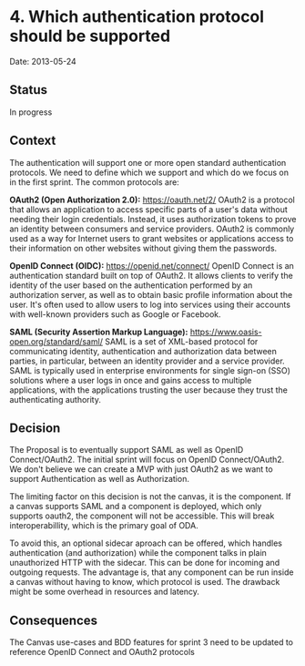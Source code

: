 # 4. Which authentication protocol should be supported

Date: 2013-05-24

## Status

In progress

## Context

The authentication will support one or more open standard authentication protocols. We need to define which we support and which do we focus on in the first sprint. The common protocols are:

**OAuth2 (Open Authorization 2.0):** https://oauth.net/2/ 
OAuth2 is a protocol that allows an application to access specific parts of a user's data without needing their login credentials. Instead, it uses authorization tokens to prove an identity
between consumers and service providers. OAuth2 is commonly used as a way for Internet users to grant websites or applications access to their information on other websites without giving
them the passwords.

**OpenID Connect (OIDC):** https://openid.net/connect/
OpenID Connect is an authentication standard built on top of OAuth2. It allows clients to verify the identity of the user based on the authentication performed by an authorization server,
as well as to obtain basic profile information about the user. It's often used to allow users to log into services using their accounts with well-known providers such as Google or Facebook.

**SAML (Security Assertion Markup Language):** https://www.oasis-open.org/standard/saml/
SAML is a set of XML-based protocol for communicating identity, authentication and authorization data between parties, in particular, between an identity provider and a service provider.
SAML is typically used in enterprise environments for single sign-on (SSO) solutions where a user logs in once and gains access to multiple applications, with the applications trusting the user because they trust
the authenticating authority.

## Decision

The Proposal is to eventually support SAML as well as OpenID Connect/OAuth2. 
The initial sprint will focus on OpenID Connect/OAuth2. 
We don't believe we can create a MVP with just OAuth2 as we want to support Authentication as well as Authorization.

The limiting factor on this decision is not the canvas, it is the component.
If a canvas supports SAML and a component is deployed, which only supports oauth2, 
the component will not be accessible.
This will break interoperabillity, which is the primary goal of ODA.

To avoid this, an optional sidecar aproach can be offered, which handles authentication (and authorization) 
while the component talks in plain unauthorized HTTP with the sidecar.
This can be done for incoming and outgoing requests.
The advantage is, that any component can be run inside a canvas without having to know, which protocol is used.
The drawback might be some overhead in resources and latency.

## Consequences

The Canvas use-cases and BDD features for sprint 3 need to be updated to reference OpenID Connect and OAuth2 protocols
